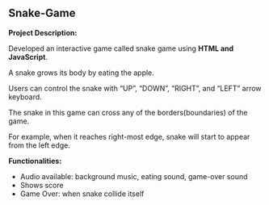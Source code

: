 ## Snake-Game

**Project Description:**

Developed an interactive game called snake game using **HTML and JavaScript**.

A snake grows its body by eating the apple.

Users can control the snake with “UP”, “DOWN”, “RIGHT”, and “LEFT” arrow keyboard.

The snake in this game can cross any of the borders(boundaries) of the game.

For example, when it reaches right-most edge, snake will start to appear from the left edge.


**Functionalities:**
- Audio available: background music, eating sound, game-over sound
- Shows score
- Game Over: when snake collide itself

